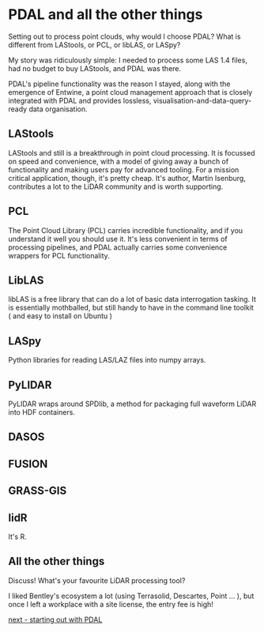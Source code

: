 # PDAL and all the other things

Setting out to process point clouds, why would I choose PDAL? What is different from LAStools, or PCL, or libLAS, or LASpy?

My story was ridiculously simple: I needed to process some LAS 1.4 files, had no budget to buy LAStools, and PDAL was there.

PDAL's pipeline functionality was the reason I stayed, along with the emergence of Entwine, a point cloud management approach that is closely integrated with PDAL and provides lossless, visualisation-and-data-query-ready data organisation.

## LAStools

LAStools and still is a breakthrough in point cloud processing. It is focussed on speed and convenience, with a model of giving away a bunch of functionality and making users pay for advanced tooling. For a mission critical application, though, it's pretty cheap. It's author, Martin Isenburg, contributes a lot to the LiDAR community and is worth supporting.

## PCL

The Point Cloud Library (PCL) carries incredible functionality, and if you understand it well you should use it. It's less convenient in terms of processing pipelines, and PDAL actually carries some convenience wrappers for PCL functionality.

## LibLAS

libLAS is a free library that can do a lot of basic data interrogation tasking. It is essentially mothballed, but still handy to have in the command line toolkit ( and easy to install on Ubuntu )

## LASpy

Python libraries for reading LAS/LAZ files into numpy arrays.

## PyLIDAR

PyLIDAR wraps around SPDlib, a method for packaging full waveform LiDAR into HDF containers.


## DASOS


## FUSION


## GRASS-GIS


## lidR

It's R.

## All the other things

Discuss! What's your favourite LiDAR processing tool?

I liked Bentley's ecosystem a lot (using Terrasolid, Descartes, Point ... ), but once I left a workplace with a site license, the entry fee is high!

[next - starting out with PDAL](1-querying-data.md)
